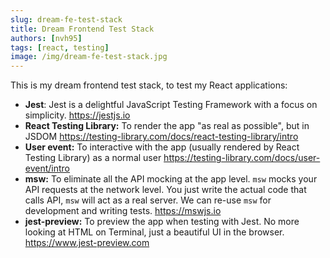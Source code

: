 ```yaml
---
slug: dream-fe-test-stack
title: Dream Frontend Test Stack
authors: [nvh95]
tags: [react, testing]
image: /img/dream-fe-test-stack.jpg
---
```


This is my dream frontend test stack, to test my React applications:

- **Jest**: Jest is a delightful JavaScript Testing Framework with a focus on simplicity. https://jestjs.io
- **React Testing Library:** To render the app "as real as possible", but in JSDOM https://testing-library.com/docs/react-testing-library/intro
- **User event:** To interactive with the app (usually rendered by React Testing Library) as a normal user https://testing-library.com/docs/user-event/intro
- **msw:** To eliminate all the API mocking at the app level. `msw` mocks your API requests at the network level. You just write the actual code that calls API, `msw` will act as a real server. We can re-use `msw` for development and writing tests. https://mswjs.io
- **jest-preview:** To preview the app when testing with Jest. No more looking at HTML on Terminal, just a beautiful UI in the browser. https://www.jest-preview.com
